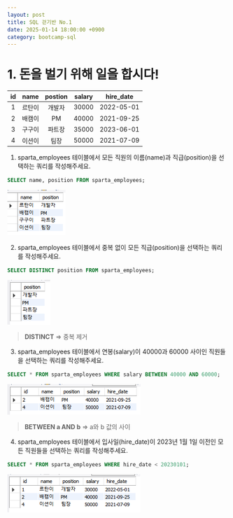 ```yaml
---
layout: post
title: SQL 걷기반 No.1
date: 2025-01-14 18:00:00 +0900
category: bootcamp-sql
---
```


# 1. 돈을 벌기 위해 일을 합시다!

| id | name | postion | salary | hire_date |
|:--:|:----:|:-------:|:------:|:---------:|
| 1 | 르탄이 | 개발자  | 30000  | 2022-05-01 |
| 2 | 배캠이 | PM     | 40000  | 2021-09-25 |
| 3 | 구구이 | 파트장  | 35000  | 2023-06-01 |
| 4 | 이션이 | 팀장    | 50000  | 2021-07-09 |

1. sparta_employees 테이블에서 모든 직원의 이름(name)과 직급(position)을 선택하는 쿼리를 작성해주세요.
```sql
SELECT name, position FROM sparta_employees;
```
![walk1-1](/public/img/walk1-1.png)

2. sparta_employees 테이블에서 중복 없이 모든 직급(position)을 선택하는 쿼리를 작성해주세요.
```sql
SELECT DISTINCT position FROM sparta_employees;
```
![walke1-2](/public/img/walk1-2.png)
> **DISTINCT** => 중복 제거

3. sparta_employees 테이블에서 연봉(salary)이 40000과 60000 사이인 직원들을 선택하는 쿼리를 작성해주세요.
```sql
SELECT * FROM sparta_employees WHERE salary BETWEEN 40000 AND 60000;
```
![walke1-3](/public/img/walk1-3.png)
> **BETWEEN a AND b** => a와 b 값의 사이

4. sparta_employees 테이블에서 입사일(hire_date)이 2023년 1월 1일 이전인 모든 직원들을 선택하는 쿼리를 작성해주세요.
```sql
SELECT * FROM sparta_employees WHERE hire_date < 20230101;
```
![walke1-4](/public/img/walk1-4.png)
